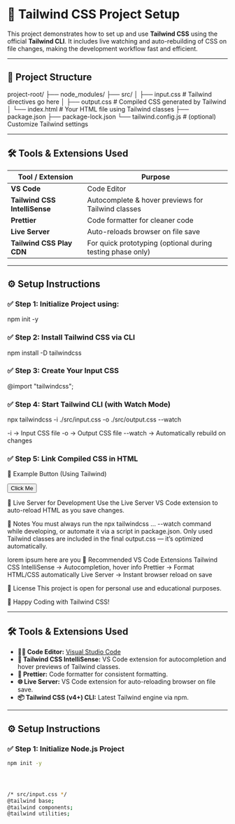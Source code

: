 # 🚀 Tailwind CSS Project Setup

This project demonstrates how to set up and use **Tailwind CSS** using the official **Tailwind CLI**. It includes live watching and auto-rebuilding of CSS on file changes, making the development workflow fast and efficient.

---

## 📁 Project Structure
project-root/
├── node_modules/
├── src/
│ ├── input.css # Tailwind directives go here
│ ├── output.css # Compiled CSS generated by Tailwind
│ └── index.html # Your HTML file using Tailwind classes
├── package.json
├── package-lock.json
└── tailwind.config.js # (optional) Customize Tailwind settings


---

## 🛠️ Tools & Extensions Used

| Tool / Extension | Purpose |
|-----------------------------|-------------------------------------------------------------------------|
| **VS Code** | Code Editor |
| **Tailwind CSS IntelliSense** | Autocomplete & hover previews for Tailwind classes |
| **Prettier** | Code formatter for cleaner code |
| **Live Server** | Auto-reloads browser on file save |
| **Tailwind CSS Play CDN** | For quick prototyping (optional during testing phase only) |

---

## ⚙️ Setup Instructions

### ✅ Step 1: Initialize Project using:

npm init -y

### ✅ Step 2: Install Tailwind CSS via CLI

npm install -D tailwindcss

### ✅ Step 3: Create Your Input CSS

@import "tailwindcss";

### ✅ Step 4: Start Tailwind CLI (with Watch Mode)

npx tailwindcss -i ./src/input.css -o ./src/output.css --watch

-i → Input CSS file
-o → Output CSS file
--watch → Automatically rebuild on changes

### ✅ Step 5: Link Compiled CSS in HTML

<!-- ./src/index.html -->
<link rel="stylesheet" href="./output.css" />


🎨 Example Button (Using Tailwind)

<button class="bg-blue-600 text-white px-6 py-3 rounded-md hover:bg-blue-500">
Click Me
</button>

🔄 Live Server for Development
Use the Live Server VS Code extension to auto-reload HTML as you save changes.

🧠 Notes
You must always run the npx tailwindcss ... --watch command while developing, or automate it via a script in package.json.
Only used Tailwind classes are included in the final output.css — it’s optimized automatically.

lorem ipsum here are you
📌 Recommended VS Code Extensions
Tailwind CSS IntelliSense → Autocompletion, hover info
Prettier → Format HTML/CSS automatically
Live Server → Instant browser reload on save

🤝 License
This project is open for personal use and educational purposes.

🙌 Happy Coding with Tailwind CSS!


---

## 🛠 Tools & Extensions Used

- **👨‍💻 Code Editor:** [Visual Studio Code](https://code.visualstudio.com/)
- **🎨 Tailwind CSS IntelliSense:** VS Code extension for autocompletion and hover previews of Tailwind classes.
- **🧼 Prettier:** Code formatter for consistent formatting.
- **🌐 Live Server:** VS Code extension for auto-reloading browser on file save.
- **📦 Tailwind CSS (v4+) CLI:** Latest Tailwind engine via npm.

---

## ⚙️ Setup Instructions

### ✅ Step 1: Initialize Node.js Project

```bash
npm init -y




/* src/input.css */
@tailwind base;
@tailwind components;
@tailwind utilities;


 
